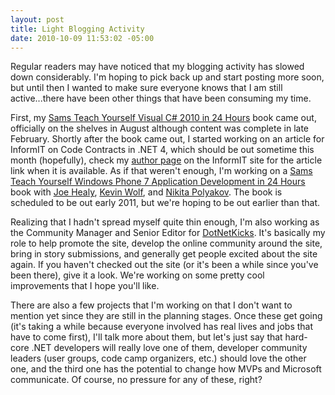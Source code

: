 ```yaml
---
layout: post
title: Light Blogging Activity
date: 2010-10-09 11:53:02 -05:00
---
```


Regular readers may have noticed that my blogging activity has slowed down considerably. I'm hoping to pick back up and start posting more soon, but until then I wanted to make sure everyone knows that I am still active...there have been other things that have been consuming my time.

First, my [Sams Teach Yourself Visual C# 2010 in 24 Hours](http://amzn.to/28JX8n4) book came out, officially on the shelves in August although content was complete in late February. Shortly after the book came out, I started working on an article for InformIT on Code Contracts in .NET 4, which should be out sometime this month (hopefully), check my [author page](http://www.informit.com/authors/bio.aspx?a=b863285e-a956-470e-b174-e50da14a06db) on the InformIT site for the article link when it is available. As if that weren't enough, I'm working on a [Sams Teach Yourself Windows Phone 7 Application Development in 24 Hours](http://amzn.to/28KzJCk) book with [Joe Healy](http://www.devfish.net/), [Kevin Wolf](http://new.efficientcoder.net/), and [Nikita Polyakov](http://geekswithblogs.net/campuskoder/Default.aspx). The book is scheduled to be out early 2011, but we're hoping to be out earlier than that.

Realizing that I hadn't spread myself quite thin enough, I'm also working as the Community Manager and Senior Editor for [DotNetKicks](http://www.dotnetkicks.com). It's basically my role to help promote the site, develop the online community around the site, bring in story submissions, and generally get people excited about the site again. If you haven't checked out the site (or it's been a while since you've been there), give it a look. We're working on some pretty cool improvements that I hope you'll like.

There are also a few projects that I'm working on that I don't want to mention yet since they are still in the planning stages. Once these get going (it's taking a while because everyone involved has real lives and jobs that have to come first), I'll talk more about them, but let's just say that hard-core .NET developers will really love one of them, developer community leaders (user groups, code camp organizers, etc.) should love the other one, and the third one has the potential to change how MVPs and Microsoft communicate. Of course, no pressure for any of these, right?
